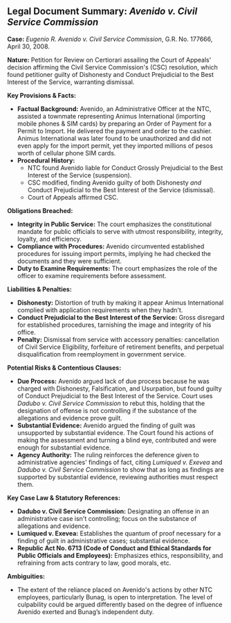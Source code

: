 ## Legal Document Summary: *Avenido v. Civil Service Commission*

**Case:** *Eugenio R. Avenido v. Civil Service Commission*, G.R. No. 177666, April 30, 2008.

**Nature:** Petition for Review on Certiorari assailing the Court of Appeals' decision affirming the Civil Service Commission's (CSC) resolution, which found petitioner guilty of Dishonesty and Conduct Prejudicial to the Best Interest of the Service, warranting dismissal.

**Key Provisions & Facts:**

*   **Factual Background:** Avenido, an Administrative Officer at the NTC, assisted a townmate representing Animus International (importing mobile phones & SIM cards) by preparing an Order of Payment for a Permit to Import. He delivered the payment and order to the cashier. Animus International was later found to be unauthorized and did not even apply for the import permit, yet they imported millions of pesos worth of cellular phone SIM cards.
*   **Procedural History:**
    *   NTC found Avenido liable for Conduct Grossly Prejudicial to the Best Interest of the Service (suspension).
    *   CSC modified, finding Avenido guilty of both Dishonesty *and* Conduct Prejudicial to the Best Interest of the Service (dismissal).
    *   Court of Appeals affirmed CSC.

**Obligations Breached:**

*   **Integrity in Public Service:** The court emphasizes the constitutional mandate for public officials to serve with utmost responsibility, integrity, loyalty, and efficiency.
*   **Compliance with Procedures:**  Avenido circumvented established procedures for issuing import permits, implying he had checked the documents and they were sufficient.
*   **Duty to Examine Requirements:** The court emphasizes the role of the officer to examine requirements before assessment.

**Liabilities & Penalties:**

*   **Dishonesty:** Distortion of truth by making it appear Animus International complied with application requirements when they hadn't.
*   **Conduct Prejudicial to the Best Interest of the Service:** Gross disregard for established procedures, tarnishing the image and integrity of his office.
*   **Penalty:** Dismissal from service with accessory penalties: cancellation of Civil Service Eligibility, forfeiture of retirement benefits, and perpetual disqualification from reemployment in government service.

**Potential Risks & Contentious Clauses:**

*   **Due Process:**  Avenido argued lack of due process because he was charged with Dishonesty, Falsification, and Usurpation, but found guilty of Conduct Prejudicial to the Best Interest of the Service. Court uses *Dadubo v. Civil Service Commission* to rebut this, holding that the designation of offense is not controlling if the substance of the allegations and evidence prove guilt.
*   **Substantial Evidence:** Avenido argued the finding of guilt was unsupported by substantial evidence. The Court found his actions of making the assessment and turning a blind eye, contributed and were enough for substantial evidence.
*   **Agency Authority:** The ruling reinforces the deference given to administrative agencies' findings of fact, citing *Lumiqued v. Exevea* and *Dadubo v. Civil Service Commission* to show that as long as findings are supported by substantial evidence, reviewing authorities must respect them.

**Key Case Law & Statutory References:**

*   **Dadubo v. Civil Service Commission:** Designating an offense in an administrative case isn't controlling; focus on the substance of allegations and evidence.
*   **Lumiqued v. Exevea:** Establishes the quantum of proof necessary for a finding of guilt in administrative cases; substantial evidence.
*   **Republic Act No. 6713 (Code of Conduct and Ethical Standards for Public Officials and Employees):** Emphasizes ethics, responsibility, and refraining from acts contrary to law, good morals, etc.

**Ambiguities:**

*   The extent of the reliance placed on Avenido's actions by other NTC employees, particularly Bunag, is open to interpretation. The level of culpability could be argued differently based on the degree of influence Avenido exerted and Bunag’s independent duty.
